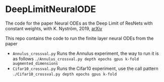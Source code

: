 # DeepLimitNeuralODE
The code for the paper Neural ODEs as the Deep Limit of ResNets with constant weights, with K. Nyström, 2019, [arXiv](https://arxiv.org/abs/1906.12183)

This repo contains the code to run the finite layer neural ODEs from the paper

* `Annulus_crossval.py` Runs the Annulus experiment, the way to run it is as follows
```./Annulus_crossval.py depth epochs gpus k-fold augmented_dimensions```
* `Cifar10_crossval.py` Runs the Cifar10 experiment, use the call pattern
```./Cifar10_crossval.py depth epochs gpus k-fold```